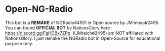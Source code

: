 # Open-NG-Radio
This bot is a **REMAKE** of NGRadio#4551 in Open source by JMimosa#2495.
You can found **OFFICIAL BOT** by NationsGlory here : https://discord.gg/FgHDBx7ZPq.
I(JMraich#2495) am NOT affiliated with NationsGlory.
I just remake the NGRadio bot in Open-Source for educational purpose only.

